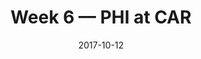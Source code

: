 ---
layout: game
title: Week 6 — PHI at CAR
season: 2017
game_id: 2017_06_PHI_CAR
week: 6
date: 2017-10-12
home_team: CAR
away_team: PHI
final_home: 
final_away: 
pbp_url: /assets/data/pbp/2017/2017_06_PHI_CAR.csv.gz
---